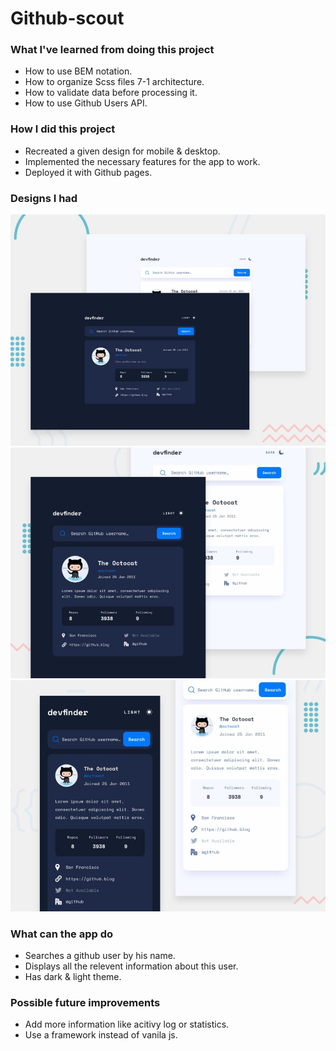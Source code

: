 # Github-scout

 
### What I've learned from doing this project

* How to use BEM notation.
* How to organize Scss files 7-1 architecture.
* How to validate data before processing it.
* How to use Github Users API.


### How I did this project
* Recreated a given design for mobile & desktop.
* Implemented the necessary features for the app to work.
* Deployed it with Github pages.


### Designs I had
![alt text](https://raw.githubusercontent.com/Dan-Lucian/Github-scout/main/design/desktop.jpg "Desktop design")
![alt text](https://raw.githubusercontent.com/Dan-Lucian/Github-scout/main/design/tablet.jpg "Tablet design")
![alt text](https://raw.githubusercontent.com/Dan-Lucian/Github-scout/main/design/mobile.jpg "Mobile design")
 
 
### What can the app do
* Searches a github user by his name.
* Displays all the relevent information about this user.
* Has dark & light theme.


### Possible future improvements
* Add more information like acitivy log or statistics.
* Use a framework instead of vanila js.

